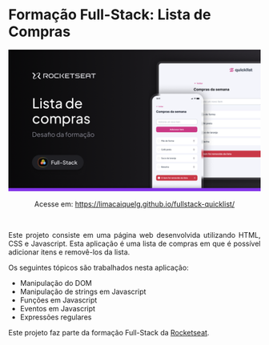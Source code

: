 # Formação Full-Stack: Lista de Compras

<img src="assets/readme-image.png" alt="Banner do Projeto">

<p align="center">Acesse em: <a href="https://limacaiquelg.github.io/fullstack-quicklist/">https://limacaiquelg.github.io/fullstack-quicklist/</a></p>

<br>

<p align="justify">Este projeto consiste em uma página web desenvolvida utilizando HTML, CSS e Javascript. Esta aplicação é uma lista de compras em que é possível adicionar itens e removê-los da lista.</p> 

<p align="justify">Os seguintes tópicos são trabalhados nesta aplicação: </p>

<ul>
  <li>Manipulação do DOM</li>
  <li>Manipulação de strings em Javascript</li>
  <li>Funções em Javascript</li>
  <li>Eventos em Javascript</li>
  <li>Expressões regulares</li>
</ul>

<p align="justify">Este projeto faz parte da formação Full-Stack da <a href="https://www.rocketseat.com.br">Rocketseat</a>.</p>